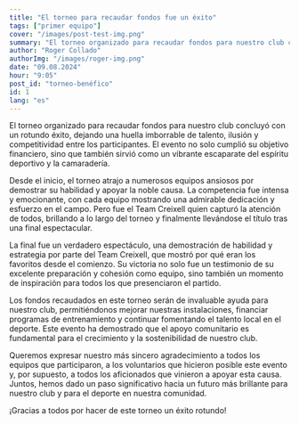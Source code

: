```yaml
---
title: "El torneo para recaudar fondos fue un éxito"
tags: ["primer equipo"]
cover: "/images/post-test-img.png"
summary: "El torneo organizado para recaudar fondos para nuestro club concluyó con un rotundo éxito, dejando una huella imborrable de talento, ilusión y competitividad entre los participantes. El evento no solo cumplió su objetivo financiero, sino que también sirvió como un vibrante escaparate del espíritu deportivo y la camaradería."
author: "Roger Collado"
authorImg: "/images/roger-img.png"
date: "09.08.2024"
hour: "9:05"
post_id: "torneo-benéfico"
id: 1
lang: "es"
---
```


El torneo organizado para recaudar fondos para nuestro club concluyó con un rotundo éxito, dejando una huella imborrable de talento, ilusión y competitividad entre los participantes. El evento no solo cumplió su objetivo financiero, sino que también sirvió como un vibrante escaparate del espíritu deportivo y la camaradería.

Desde el inicio, el torneo atrajo a numerosos equipos ansiosos por demostrar su habilidad y apoyar la noble causa. La competencia fue intensa y emocionante, con cada equipo mostrando una admirable dedicación y esfuerzo en el campo. Pero fue el Team Creixell quien capturó la atención de todos, brillando a lo largo del torneo y finalmente llevándose el título tras una final espectacular.

La final fue un verdadero espectáculo, una demostración de habilidad y estrategia por parte del Team Creixell, que mostró por qué eran los favoritos desde el comienzo. Su victoria no solo fue un testimonio de su excelente preparación y cohesión como equipo, sino también un momento de inspiración para todos los que presenciaron el partido.

Los fondos recaudados en este torneo serán de invaluable ayuda para nuestro club, permitiéndonos mejorar nuestras instalaciones, financiar programas de entrenamiento y continuar fomentando el talento local en el deporte. Este evento ha demostrado que el apoyo comunitario es fundamental para el crecimiento y la sostenibilidad de nuestro club.

Queremos expresar nuestro más sincero agradecimiento a todos los equipos que participaron, a los voluntarios que hicieron posible este evento y, por supuesto, a todos los aficionados que vinieron a apoyar esta causa. Juntos, hemos dado un paso significativo hacia un futuro más brillante para nuestro club y para el deporte en nuestra comunidad.

¡Gracias a todos por hacer de este torneo un éxito rotundo!
